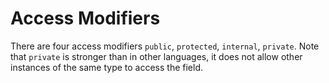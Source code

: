 # Access Modifiers

There are four access modifiers `public`, `protected`, `internal`, `private`. Note that `private` is stronger than in other languages, it does not allow other instances of the same type to access the field.
